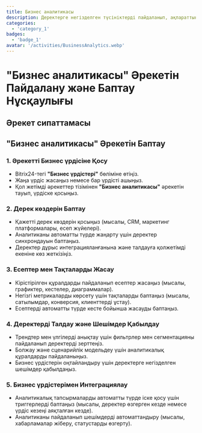 ```yaml
---
title: Бизнес аналитикасы
description: Деректерге негізделген түсініктерді пайдаланып, ақпараттық шешімдер қабылдаңыз.
categories: 
  - 'category_1'
badges: 
  - 'badge_1'
avatar: '/activities/BusinessAnalytics.webp'
---
```

# "Бизнес аналитикасы" Әрекетін Пайдалану және Баптау Нұсқаулығы

## Әрекет сипаттамасы

## **"Бизнес аналитикасы" Әрекетін Баптау**

### 1. Әрекетті Бизнес үрдісіне Қосу
- Bitrix24-тегі **"Бизнес үрдістері"** бөліміне өтіңіз.
- Жаңа үрдіс жасаңыз немесе бар үрдісті ашыңыз.
- Қол жетімді әрекеттер тізімінен **"Бизнес аналитикасы"** әрекетін тауып, үрдіске қосыңыз.

### 2. Дерек көздерін Баптау
- Қажетті дерек көздерін қосыңыз (мысалы, CRM, маркетинг платформалары, есеп жүйелері).
- Аналитиканы автоматты түрде жаңарту үшін деректер синхрондауын баптаңыз.
- Деректер дұрыс интеграцияланғанына және талдауға қолжетімді екеніне көз жеткізіңіз.

### 3. Есептер мен Тақталарды Жасау
- Кірістірілген құралдарды пайдаланып есептер жасаңыз (мысалы, графиктер, кестелер, диаграммалар).
- Негізгі метрикаларды көрсету үшін тақталарды баптаңыз (мысалы, сатылымдар, конверсия, клиенттерді ұстау).
- Есептерді автоматты түрде кесте бойынша жасауды баптаңыз.

### 4. Деректерді Талдау және Шешімдер Қабылдау
- Трендтер мен үлгілерді анықтау үшін фильтрлер мен сегментацияны пайдаланып деректерді зерттеңіз.
- Болжау және сценарийлік модельдеу үшін аналитикалық құралдарды пайдаланыңыз.
- Бизнес үрдістерін оңтайландыру үшін деректерге негізделген шешімдер қабылдаңыз.

### 5. Бизнес үрдістерімен Интеграциялау
- Аналитикалық тапсырмаларды автоматты түрде іске қосу үшін триггерлерді баптаңыз (мысалы, деректер өзгерген кезде немесе үрдіс кезеңі аяқталған кезде).
- Аналитиканы пайдаланып шешімдерді автоматтандыру (мысалы, хабарламалар жіберу, статустарды өзгерту).